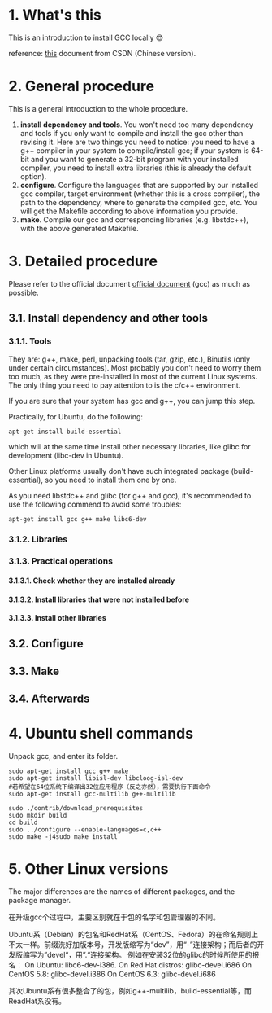 # 1. What's this
This is an introduction to install GCC locally :sunglasses:

reference: [this](http://blog.csdn.net/yanxiangtianji/article/details/12511961) document from CSDN (Chinese version).


# 2. General procedure

This is a general introduction to the whole procedure.

1. **install dependency and tools**. You won't need too many dependency and tools if you only want to compile and install the gcc other than revising it. Here are two things you need to notice: you need to have a g++ compiler in your system to compile/install gcc; if your system is 64-bit and you want to generate a 32-bit program with your installed compiler, you need to install extra libraries (this is already the default option).
2. **configure**. Configure the languages that are supported by our installed gcc compiler, target environment (whether this is a cross compiler), the path to the dependency, where to generate the compiled gcc, etc. You will get the Makefile according to above information you provide.
3. **make**. Compile our gcc and corresponding libraries (e.g. libstdc++), with the above generated Makefile.



# 3. Detailed procedure

Please refer to the official document [official document](http://gcc.gnu.org/install/) (gcc) as much as possible.

## 3.1. Install dependency and other tools

### 3.1.1. Tools

They are: g++, make, perl, unpacking tools (tar, gzip, etc.), Binutils (only under certain circumstances). Most probably you don't need to worry them too much, as they were pre-installed in most of the current Linux systems. The only thing you need to pay attention to is the c/c++ environment.

If you are sure that your system has gcc and g++, you can jump this step.

Practically, for Ubuntu, do the following:

```
apt-get install build-essential
```
which will at the same time install other necessary libraries, like glibc for development (libc-dev in Ubuntu).

Other Linux platforms usually don't have such integrated package (build-essential), so you need to install them one by one.

As you need libstdc++ and glibc (for g++ and gcc), it's recommended to use the following commend to avoid some troubles:

```
apt-get install gcc g++ make libc6-dev
```



### 3.1.2. Libraries




### 3.1.3. Practical operations


#### 3.1.3.1. Check whether they are installed already





#### 3.1.3.2. Install libraries that were not installed before




#### 3.1.3.3. Install other libraries





## 3.2. Configure



## 3.3. Make



## 3.4. Afterwards




# 4. Ubuntu shell commands

Unpack gcc, and enter its folder.

```
sudo apt-get install gcc g++ make
sudo apt-get install libisl-dev libcloog-isl-dev
#若希望在64位系统下编译出32位应用程序（反之亦然），需要执行下面命令
sudo apt-get install gcc-multilib g++-multilib

sudo ./contrib/download_prerequisites
sudo mkdir build
cd build
sudo ../configure --enable-languages=c,c++
sudo make -j4sudo make install
```


# 5. Other Linux versions

The major differences are the names of different packages, and the package manager.

在升级gcc个过程中，主要区别就在于包的名字和包管理器的不同。

Ubuntu系（Debian）的包名和RedHat系（CentOS、Fedora）的在命名规则上不太一样。前缀洗好加版本号，开发版缩写为“dev”，用“-”连接架构；而后者的开发版缩写为”devel“，用”.“连接架构。
例如在安装32位的glibc的时候所使用的报名：
On Ubuntu: libc6-dev-i386.
On Red Hat distros: glibc-devel.i686
On CentOS 5.8: glibc-devel.i386
On CentOS 6.3: glibc-devel.i686

其次Ubuntu系有很多整合了的包，例如g++-multilib，build-essential等，而ReadHat系没有。



